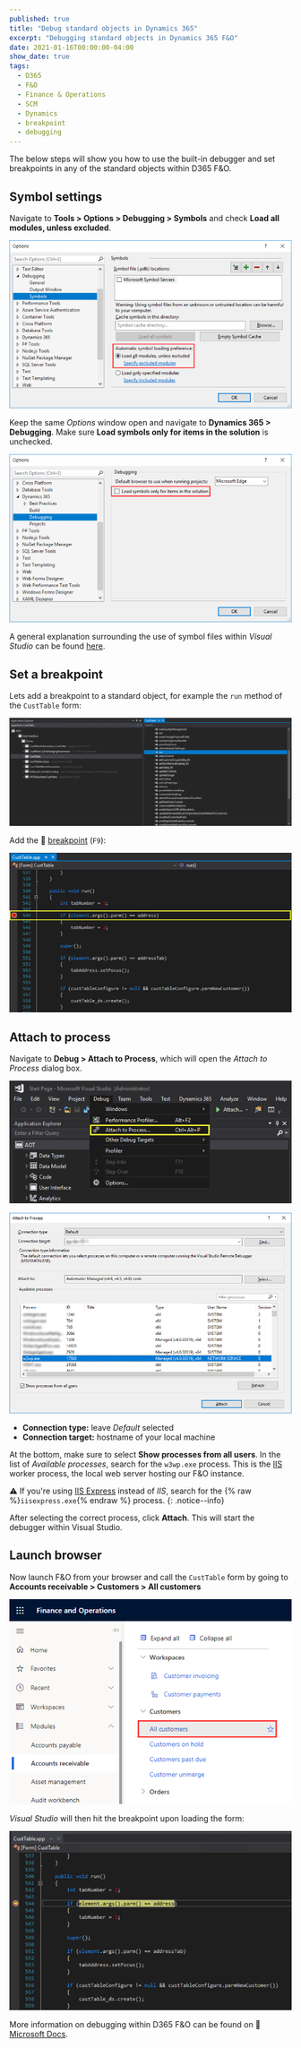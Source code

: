 ```yaml
---
published: true
title: "Debug standard objects in Dynamics 365"
excerpt: "Debugging standard objects in Dynamics 365 F&O"
date: 2021-01-16T00:00:00-04:00
show_date: true
tags:
  - D365
  - F&O
  - Finance & Operations
  - SCM
  - Dynamics
  - breakpoint
  - debugging
---
```


The below steps will show you how to use the built-in debugger and set breakpoints in any of the standard objects within D365 F&O.

## Symbol settings

Navigate to **Tools > Options > Debugging > Symbols** and check **Load all modules, unless excluded**.

![](/assets/images/\debugging-settings-2.png)


Keep the same *Options* window open and navigate to **Dynamics 365 > Debugging**. Make sure **Load symbols only for items in the solution** is unchecked.

![](/assets/images/\debugging-settings-1.png)

A general explanation surrounding the use of symbol files within *Visual Studio* can be found [here](https://docs.microsoft.com/en-us/visualstudio/debugger/specify-symbol-dot-pdb-and-source-files-in-the-visual-studio-debugger?view=vs-2019).

## Set a breakpoint

Lets add a breakpoint to a standard object, for example the `run` method of the `CustTable` form:

![](/assets/images/\custtable.png)

Add the 🔴 [breakpoint](https://docs.microsoft.com/en-us/visualstudio/debugger/debugger-feature-tour?view=vs-2019#set-a-breakpoint-and-start-the-debugger) (`F9`):

![](/assets/images/\add-breakpoint.png)

## Attach to process

Navigate to **Debug > Attach to Process**, which will open the *Attach to Process* dialog box.

![](/assets/images/\attach-to-process.png)

![](/assets/images/\attach-to-process-2.png)

- **Connection type:** leave *Default* selected
- **Connection target:** hostname of your local machine

At the bottom, make sure to select **Show processes from all users**. In the list of *Available processes*, search for the `w3wp.exe` process. This is the [IIS](https://docs.microsoft.com/en-us/iis/get-started/introduction-to-iis/iis-web-server-overview) worker process, the local web server hosting our F&O instance. 


⚠️ If you're using [IIS Express](https://docs.microsoft.com/en-us/iis/extensions/introduction-to-iis-express/iis-express-overview) instead of *IIS*, search for the {% raw %}`iisexpress.exe`{% endraw %} process.
{: .notice--info}

After selecting the correct process, click **Attach**. This will start the debugger within Visual Studio.

## Launch browser

Now launch F&O from your browser and call the `CustTable` form by going to **Accounts receivable > Customers > All customers**

![](/assets/images/\all-customers.png)

*Visual Studio* will then hit the breakpoint upon loading the form:

![](/assets/images/\hit-breakpoint.png)

More information on debugging within D365 F&O can be found on 📖 [Microsoft Docs](https://docs.microsoft.com/en-us/dynamics365/fin-ops-core/dev-itpro/dev-tools/build-debug-project).
